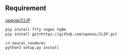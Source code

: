 

## Requirement
[openai/CLIP](https://github.com/openai/CLIP)
```sh
pip install ftfy regex tqdm
pip install git+https://github.com/openai/CLIP.git
```

```sh
cd neural_renderer
python3 setup.py install
```

